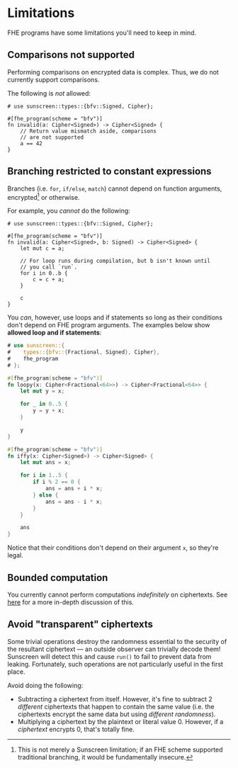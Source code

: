 # Limitations
FHE programs have some limitations you'll need to keep in mind.

## Comparisons not supported
Performing comparisons on encrypted data is complex. Thus, we do not currently support comparisons. 

The following is *not* allowed:

```rust,no_run,compile_fail
# use sunscreen::types::{bfv::Signed, Cipher};

#[fhe_program(scheme = "bfv")]
fn invalid(a: Cipher<Signed>) -> Cipher<Signed> {
    // Return value mismatch aside, comparisons
    // are not supported
    a == 42
}
```

## Branching restricted to constant expressions
Branches (i.e. `for`, `if/else`, `match`) cannot depend on function arguments, encrypted[^1] or otherwise.

For example, you *cannot* do the following:

```rust,no_run,compile_fail
# use sunscreen::types::{bfv::Signed, Cipher};

#[fhe_program(scheme = "bfv")]
fn invalid(a: Cipher<Signed>, b: Signed) -> Cipher<Signed> {
    let mut c = a;

    // For loop runs during compilation, but b isn't known until
    // you call `run`.
    for i in 0..b {
        c = c + a;
    }

    c
}
```

You *can*, however, use loops and if statements so long as their conditions don't depend on FHE program arguments. The examples below show **allowed loop and if statements**:

```rust
# use sunscreen::{
#    types::{bfv::{Fractional, Signed}, Cipher},
#    fhe_program
# };

#[fhe_program(scheme = "bfv")]
fn loopy(x: Cipher<Fractional<64>>) -> Cipher<Fractional<64>> {
    let mut y = x;

    for _ in 0..5 {
        y = y + x;
    }

    y
}

#[fhe_program(scheme = "bfv")]
fn iffy(x: Cipher<Signed>) -> Cipher<Signed> {
    let mut ans = x;

    for i in 1..5 {
        if i % 2 == 0 {
            ans = ans + i * x;
        } else {
            ans = ans - i * x;
        }
    }

    ans
}
```

Notice that their conditions don't depend on their argument `x`, so they're legal.

[^1]: This is not merely a Sunscreen limitation; if an FHE scheme supported traditional branching, it would be fundamentally insecure.

## Bounded computation
You currently cannot perform computations *indefinitely* on ciphertexts. See [here](/advanced/noise_margin.md) for a more in-depth discussion of this.

## Avoid "transparent" ciphertexts
Some trivial operations destroy the randomness essential to the security of the resultant ciphertext &mdash; an outside observer can trivially decode them! Sunscreen will detect this and cause `run()` to fail to prevent data from leaking. Fortunately, such operations are not particularly useful in the first place. 

Avoid doing the following:
* Subtracting a ciphertext from itself. However, it's fine to subtract 2 *different* ciphertexts that happen to contain the same value (i.e. the ciphertexts encrypt the same data but using *different randomness*).
* Multiplying a ciphertext by the plaintext or literal value 0. However, if a *ciphertext* encrypts 0, that's totally fine.
